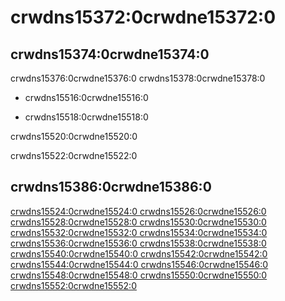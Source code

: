 # crwdns15372:0crwdne15372:0

## crwdns15374:0crwdne15374:0

crwdns15376:0crwdne15376:0 crwdns15378:0crwdne15378:0

* crwdns15516:0crwdne15516:0

* crwdns15518:0crwdne15518:0

crwdns15520:0crwdne15520:0

crwdns15522:0crwdne15522:0



## crwdns15386:0crwdne15386:0

<ins>crwdns15524:0crwdne15524:0 crwdns15526:0crwdne15526:0 crwdns15528:0crwdne15528:0  crwdns15530:0crwdne15530:0 crwdns15532:0crwdne15532:0 crwdns15534:0crwdne15534:0 crwdns15536:0crwdne15536:0  crwdns15538:0crwdne15538:0 crwdns15540:0crwdne15540:0 crwdns15542:0crwdne15542:0  crwdns15544:0crwdne15544:0 crwdns15546:0crwdne15546:0 crwdns15548:0crwdne15548:0  crwdns15550:0crwdne15550:0 crwdns15552:0crwdne15552:0



